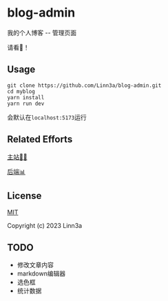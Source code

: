 # blog-admin

我的个人博客 -- 管理页面

请看:eyes:！

## Usage

```
git clone https://github.com/Linn3a/blog-admin.git
cd myblog
yarn install
yarn run dev
```
会默认在`localhost:5173`运行


## Related Efforts

[主站:woman_technologist:](https://github.com/Linn3a/myblog)

[后端:bar_chart:](https://github.com/Linn3a/blog-backend)

## License

[MIT](https://github.com/Linn3a/blog-admin/blob/main/LICENSE)

Copyright (c) 2023 Linn3a

## TODO
   -  修改文章内容
   -  markdown编辑器
   -  选色框
   -  统计数据